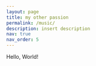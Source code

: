 ```yaml
---
layout: page
title: my other passion
permalink: /music/
description: insert description
nav: true
nav_order: 5
---
```


Hello, World!
